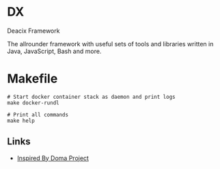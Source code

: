 # DX
Deacix Framework

The allrounder framework with useful sets of tools and libraries written in Java, JavaScript, Bash and more. 

# Makefile 
```
# Start docker container stack as daemon and print logs
make docker-rundl
```

```
# Print all commands
make help
```

Links
-----
    
- [Inspired By Doma Project](https://github.com/schmunk42/doma)

